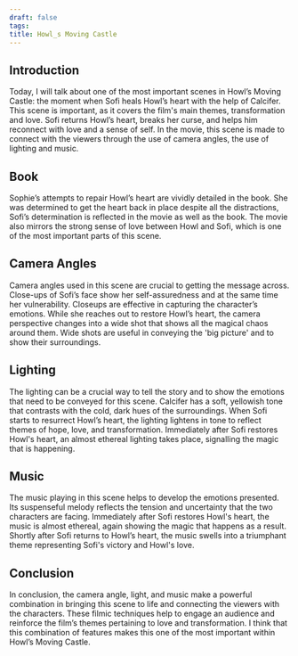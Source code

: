 ```yaml
---
draft: false
tags:
title: Howl_s Moving Castle
---
```


 
## Introduction
Today, I will talk about one of the most important scenes in Howl’s Moving Castle: the moment when Sofi heals Howl’s heart with the help of Calcifer. This scene is important, as it covers the film's main themes, transformation and love. Sofi returns Howl’s heart, breaks her curse, and helps him reconnect with love and a sense of self. In the movie, this scene is made to connect with the viewers through the use of camera angles, the use of lighting and music.

## Book
Sophie’s attempts to repair Howl’s heart are vividly detailed in the book. She was determined to get the heart back in place despite all the distractions, Sofi’s determination is reflected in the movie as well as the book. The movie also mirrors the strong sense of love between Howl and Sofi, which is one of the most important parts of this scene.

## Camera Angles
Camera angles used in this scene are crucial to getting the message across. Close-ups of Sofi’s face show her self-assuredness and at the same time her vulnerability. Closeups are effective in capturing the character’s emotions. While she reaches out to restore Howl’s heart, the camera perspective changes into a wide shot that shows all the magical chaos around them. Wide shots are useful in conveying the 'big picture' and to show their surroundings.

## Lighting
The lighting can be a crucial way to tell the story and to show the emotions that need to be conveyed for this scene. Calcifer has a soft, yellowish tone that contrasts with the cold, dark hues of the surroundings. When Sofi starts to resurrect Howl’s heart, the lighting lightens in tone to reflect themes of hope, love, and transformation. Immediately after Sofi restores Howl's heart, an almost ethereal lighting takes place, signalling the magic that is happening.

## Music
The music playing in this scene helps to develop the emotions presented. Its suspenseful melody reflects the tension and uncertainty that the two characters are facing. Immediately after Sofi restores Howl's heart, the music is almost ethereal, again showing the magic that happens as a result. Shortly after Sofi returns to Howl’s heart, the music swells into a triumphant theme representing Sofi's victory and Howl's love.

## Conclusion
In conclusion, the camera angle, light, and music make a powerful combination in bringing this scene to life and connecting the viewers with the characters. These filmic techniques help to engage an audience and reinforce the film’s themes pertaining to love and transformation. I think that this combination of features makes this one of the most important within Howl’s Moving Castle.

  
